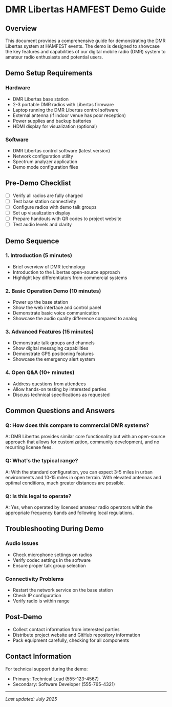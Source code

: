 # DMR Libertas HAMFEST Demo Guide

## Overview

This document provides a comprehensive guide for demonstrating the DMR Libertas system at HAMFEST events. The demo is designed to showcase the key features and capabilities of our digital mobile radio (DMR) system to amateur radio enthusiasts and potential users.

## Demo Setup Requirements

### Hardware

- DMR Libertas base station
- 2-3 portable DMR radios with Libertas firmware
- Laptop running the DMR Libertas control software
- External antenna (if indoor venue has poor reception)
- Power supplies and backup batteries
- HDMI display for visualization (optional)

### Software

- DMR Libertas control software (latest version)
- Network configuration utility
- Spectrum analyzer application
- Demo mode configuration files

## Pre-Demo Checklist

- [ ] Verify all radios are fully charged
- [ ] Test base station connectivity
- [ ] Configure radios with demo talk groups
- [ ] Set up visualization display
- [ ] Prepare handouts with QR codes to project website
- [ ] Test audio levels and clarity

## Demo Sequence

### 1. Introduction (5 minutes)

- Brief overview of DMR technology
- Introduction to the Libertas open-source approach
- Highlight key differentiators from commercial systems

### 2. Basic Operation Demo (10 minutes)

- Power up the base station
- Show the web interface and control panel
- Demonstrate basic voice communication
- Showcase the audio quality difference compared to analog

### 3. Advanced Features (15 minutes)

- Demonstrate talk groups and channels
- Show digital messaging capabilities
- Demonstrate GPS positioning features
- Showcase the emergency alert system

### 4. Open Q&A (10+ minutes)

- Address questions from attendees
- Allow hands-on testing by interested parties
- Discuss technical specifications as requested

## Common Questions and Answers

### Q: How does this compare to commercial DMR systems?

A: DMR Libertas provides similar core functionality but with an open-source approach that allows for customization, community development, and no recurring license fees.

### Q: What's the typical range?

A: With the standard configuration, you can expect 3-5 miles in urban environments and 10-15 miles in open terrain. With elevated antennas and optimal conditions, much greater distances are possible.

### Q: Is this legal to operate?

A: Yes, when operated by licensed amateur radio operators within the appropriate frequency bands and following local regulations.

## Troubleshooting During Demo

### Audio Issues

- Check microphone settings on radios
- Verify codec settings in the software
- Ensure proper talk group selection

### Connectivity Problems

- Restart the network service on the base station
- Check IP configuration
- Verify radio is within range

## Post-Demo

- Collect contact information from interested parties
- Distribute project website and GitHub repository information
- Pack equipment carefully, checking for all components

## Contact Information

For technical support during the demo:
- Primary: Technical Lead (555-123-4567)
- Secondary: Software Developer (555-765-4321)

---

*Last updated: July 2025*
